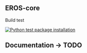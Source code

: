 
## EROS-core

Build test

[![Python test package installation](https://github.com/Florioo/eros-core-python/actions/workflows/test_installation.yml/badge.svg)](https://github.com/Florioo/eros-core-python/actions/workflows/test_installation.yml)


## Documentation -> TODO